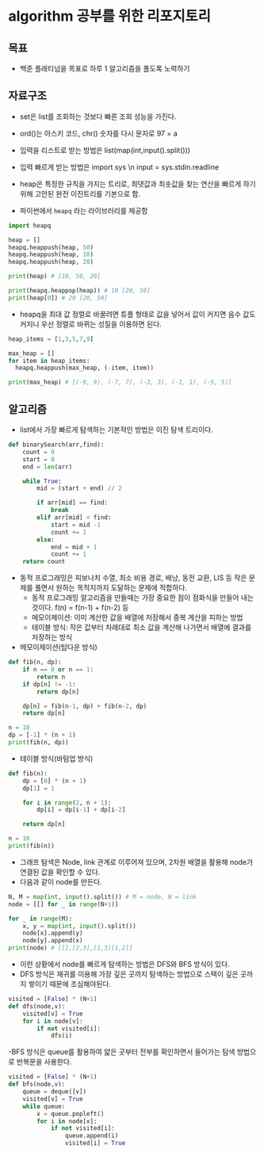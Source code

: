 # algorithm 공부를 위한 리포지토리

## 목표

- 백준 플래티넘을 목표로 하루 1 알고리즘을 풀도록 노력하기

## 자료구조

- set은 list를 조회하는 것보다 빠른 조회 성능을 가진다.
- ord()는 아스키 코드, chr() 숫자를 다시 문자로 97 = a
- 입력을 리스트로 받는 방법은 list(map(int,input().split()))
- 입력 빠르게 받는 방법은 import sys \n input = sys.stdin.readline

- heap은 특정한 규칙을 가지는 트리로, 최댓값과 최솟값을 찾는 연산을 빠르게 하기위해 고안된 완전 이진트리를 기본으로 함.
- 파이썬에서 `heapq` 라는 라이브러리를 제공함

```python
import heapq

heap = []
heapq.heappush(heap, 50)
heapq.heappush(heap, 10)
heapq.heappush(heap, 20)

print(heap) # [10, 50, 20]

print(heapq.heappop(heap)) # 10 [20, 50]
print(heap[0]) # 20 [20, 50]
```

- heapq을 최대 값 정렬로 바꿀려면 튜플 형태로 값을 넣어서 값이 커지면 음수 값도 커지니 우선 정렬로 바뀌는 성질을 이용하면 된다.

```python
heap_items = [1,3,5,7,9]

max_heap = []
for item in heap_items:
  heapq.heappush(max_heap, (-item, item))

print(max_heap) # [(-9, 9), (-7, 7), (-3, 3), (-1, 1), (-5, 5)]
```

## 알고리즘

- list에서 가장 빠르게 탐색하는 기본적인 방법은 이진 탐색 트리이다.

```python
def binarySearch(arr,find):
    count = 0
    start = 0
    end = len(arr)

    while True:
        mid = (start + end) // 2

        if arr[mid] == find:
            break
        elif arr[mid] < find:
            start = mid -1
            count += 1
        else:
            end = mid + 1
            count += 1
    return count
```

- 동적 프로그래밍은 피보나치 수열, 최소 비용 경로, 배낭, 동전 교환, LIS 등 작은 문제를 풀면서 원하는 목적지까지 도달하는 문제에 적합하다.
  - 동적 프로그래밍 알고리즘을 만들때는 가장 중요한 점이 점화식을 만들어 내는 것이다. f(n) = f(n-1) + f(n-2) 등
  - 메모이제이션: 이미 계산한 값을 배열에 저장해서 중복 계산을 피하는 방법
  - 테이블 방식: 작은 값부터 차례대로 최소 값을 계산해 나가면서 배열에 결과를 저장하는 방식
- 메모이제이션(탑다운 방식)

```python
def fib(n, dp):
    if n == 0 or n == 1:
        return n
    if dp[n] != -1:
        return dp[n]

    dp[n] = fib(n-1, dp) + fib(n-2, dp)
    return dp[n]

n = 10
dp = [-1] * (n + 1)
print(fib(n, dp))
```

- 테이블 방식(바텀업 방식)

```python
def fib(n):
    dp = [0] * (n + 1)
    dp[1] = 1

    for i in range(2, n + 1):
        dp[i] = dp[i-1] + dp[i-2]

    return dp[n]

n = 10
print(fib(n))
```

- 그래프 탐색은 Node, link 관계로 이루어져 있으며, 2차원 배열을 활용해 node가 연결된 값을 확인할 수 있다.
- 다음과 같이 node를 만든다.

```python
N, M = map(int, input().split()) # M = node, N = link
node = [[] for _ in range(N+1)]

for _ in range(M):
    x, y = map(int, input().split())
    node[x].append(y)
    node[y].append(x)
print(node) # [[],[2,3],[1,3][1,2]]
```

- 이런 상황에서 node를 빠르게 탐색하는 방법은 DFS와 BFS 방식이 있다.
- DFS 방식은 재귀를 이용해 가장 깊은 곳까지 탐색하는 방법으로 스택이 깊은 곳까지 쌓이기 때문에 조심해야된다.

```python
visited = [False] * (N+1)
def dfs(node,v):
    visited[v] = True
    for i in node[v]:
        if not visited[i]:
            dfs(i)
```

-BFS 방식은 queue를 활용하여 얇은 곳부터 전부를 확인하면서 들어가는 탐색 방법으로 반복문을 사용한다.

```python
visited = [False] * (N+1)
def bfs(node,v):
    queue = deque([v])
    visited[v] = True
    while queue:
        x = queue.popleft()
        for i in node[x]:
            if not visited[i]:
                queue.append(i)
                visited[i] = True
```
